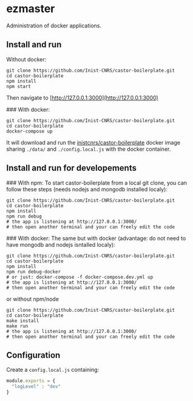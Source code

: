 # ezmaster

Administration of docker applications.

## Install and run

Without docker:

```shell
git clone https://github.com/Inist-CNRS/castor-boilerplate.git
cd castor-boilerplate
npm install
npm start
```

Then navigate to [http://127.0.0.1:3000](http://127.0.0.1:3000)

### With docker:
```shell
git clone https://github.com/Inist-CNRS/castor-boilerplate.git
cd castor-boilerplate
docker-compose up
```

It will download and run the [inistcnrs/castor-boilerplate](https://hub.docker.com/r/inistcnrs/castor-boilerplate/) docker image sharing ``./data/`` and ``./config.local.js`` with the docker container.

## Install and run for developements

### With npm:
To start castor-boilerplate from a local git clone, you can follow these steps (needs nodejs and mongodb installed localy):
```shell
git clone https://github.com/Inist-CNRS/castor-boilerplate.git
cd castor-boilerplate
npm install
npm run debug
# the app is listening at http://127.0.0.1:3000/
# then open another terminal and your can freely edit the code
```

### With docker:
The same but with docker (advantage: do not need to have mongodb and nodejs isntalled localy):
```shell
git clone https://github.com/Inist-CNRS/castor-boilerplate.git
cd castor-boilerplate
npm install
npm run debug-docker
# or just: docker-compose -f docker-compose.dev.yml up
# the app is listening at http://127.0.0.1:3000/
# then open another terminal and your can freely edit the code
```

or without npm/node
```shell
git clone https://github.com/Inist-CNRS/castor-boilerplate.git
cd castor-boilerplate
make install
make run
# the app is listening at http://127.0.0.1:3000/
# then open another terminal and your can freely edit the code
```

## Configuration

Create a ``config.local.js`` containing:

```javascript
module.exports = {
  "logLevel" : "dev"
}
```


